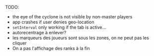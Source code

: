 TODO:
 - the eye of the cyclone is not visible by non-master players
 - app crashes if user denies geo-location
 - `setInterval` only working if the tab is active...
 - autorecentrage à enlever?
 - les marqueurs des joueurs sont sous les zones, on ne peut pas les cliquer
 - On a pas l'affichage des ranks à la fin